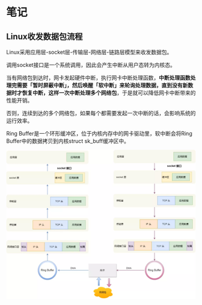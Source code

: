 # 笔记

## Linux收发数据包流程

Linux采用应用层-socket层-传输层-网络层-链路层模型来收发数据包。

调用socket接口是一个系统调用，因此会产生中断从用户态转为内核态。

当有网络包到达时，网卡发起硬件中断，执行网卡中断处理函数，**中断处理函数处理完需要「暂时屏蔽中断」，然后唤醒「软中断」来轮询处理数据，直到没有新数据时才恢复中断，这样一次中断处理多个网络包**，于是就可以降低网卡中断带来的性能开销。

否则，连续到达的多个网络包，如果每个都需要发起一次中断的话，会影响系统的运行效率。

Ring Buffer是一个环形缓冲区，位于内核内存中的网卡驱动里，软中断会将Ring Buffer中的数据拷贝到内核struct sk_buff缓冲区中。

<img src="./images/Linux收发数据包.webp">
